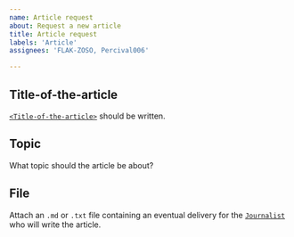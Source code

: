 ```yaml
---
name: Article request
about: Request a new article
title: Article request
labels: 'Article'
assignees: 'FLAK-ZOSO, Percival006'

---
```


## Title-of-the-article
[`<Title-of-the-article>`](https://github.com/Lioydiano/Lioydiano.github.io/<article-name>) should be written.

## Topic
What topic should the article be about?

## File
Attach an `.md` or `.txt` file containing an eventual delivery for the [`Journalist`](https://github.com/orgs/Lioydiano/teams/journalists) who will write the article.
